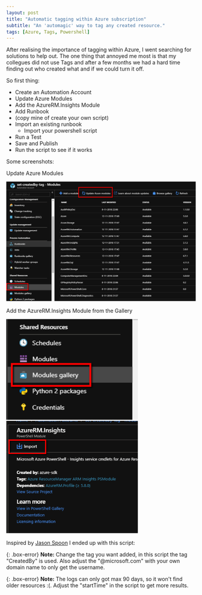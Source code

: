 ```yaml
---
layout: post
title: "Automatic tagging within Azure subscription"
subtitle: "An 'automagic' way to tag any created resource."
tags: [Azure, Tags, Powershell]
---
```


After realising the importance of tagging within Azure, I went searching for solutions to help out. The one thing that annoyed me most is that my collegues did not use Tags and after a few months we had a hard time finding out who created what and if we could turn it off.

So first thing:

- Create an Automation Account
- Update Azure Modules
- Add the AzureRM.Insights Module
- Add Runbook
- (copy mine of create your own script)
- Import an existing runbook
  - Import your powershell script
- Run a Test
- Save and Publish 
- Run the script to see if it works

Some screenshots:

Update Azure Modules
<tr>
<td> <img src="/img/azure-modules-update.png" alt="azure-modules-update"/> </td>
</tr>

Add the AzureRM.Insights Module from the Gallery
<tr>
<td> <img src="/img/azure-modules-gallery.png" alt="azure-modules-gallery" style="width: 350px;"/> </td>
<td> <img src="/img/azure-modules-import.png" alt="azure-modules-import" style="width: 350px;"/> </td>
</tr>

Inspired by [Jason Spoon](http://jasonpoon.ca/tagging-azure-resource-group-with-owners/) I ended up with this script:

{: .box-error}
**Note:** Change the tag you want added, in this script the tag "CreatedBy" is used.  Also adjust the "@microsoft.com" with your own domain name to only get the username.

{: .box-error}
**Note:** The logs can only got max 90 days, so it won't find older resources :(. Adjust the "startTime" in the script to get more results.

<script src="https://gist.github.com/energetic-it/87ecbd1ffa428aed7abadc0d6d74b62d.js"></script>